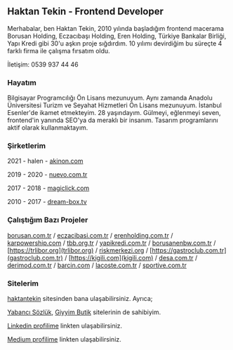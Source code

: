 ## Haktan Tekin - Frontend Developer

Merhabalar, ben Haktan Tekin, 2010 yılında başladığım frontend macerama Borusan Holding, Eczacıbaşı Holding, Eren Holding, Türkiye Bankalar Birliği, Yapı Kredi gibi 30'u aşkın proje sığdırdım. 10 yılımı devirdiğim bu süreçte 4 farklı firma ile çalışma fırsatım oldu. 

İletişim: 0539 937 44 46

### Hayatım

Bilgisayar Programcılığı Ön Lisans mezunuyum. Aynı zamanda Anadolu Üniversitesi Turizm ve Seyahat Hizmetleri Ön Lisans mezunuyum. İstanbul Esenler'de ikamet etmekteyim. 28 yaşındayım. Gülmeyi, eğlenmeyi seven, frontend'in yanında SEO'ya da meraklı bir insanım. Tasarım programlarını aktif olarak kullanmaktayım.

### Şirketlerim

2021 - halen - [akinon.com](akinon.com)

2019 - 2020 - [nuevo.com.tr](https://nuevo.com.tr)

2017 - 2018 - [magiclick.com](https://magiclick.com)

2010 - 2017 - [dream-box.tv](https://dream-box.tv)

### Çalıştığım Bazı Projeler

[borusan.com.tr](https://borusan.com.tr) / [eczacibasi.com.tr](https://eczacibasi.com.tr) / [erenholding.com.tr](https://erenholding.com.tr) / [karpowership.com](https://karpowership.com) / [tbb.org.tr](https://tbb.org.tr) / [yapikredi.com.tr](https://yapikredi.com.tr) / [borusanenbw.com.tr](https://www.borusanenbw.com.tr) / [https://trlibor.org](trlibor.org) / [riskmerkezi.org](https://riskmerkezi.org) / [https://gastroclub.com.tr](gastroclub.com.tr) / [https://kigili.com](kigili.com) / [desa.com.tr](https://desa.com.tr) / [derimod.com.tr](https://derimod.com.tr) / [barcin.com](https://barcin.com) / [lacoste.com.tr](https://lacoste.com.tr) / [sportive.com.tr](https://sportive.com.tr)

### Sitelerim

[haktantekin](https://haktantekin.com/) sitesinden bana ulaşabilirsiniz. Ayrıca;

[Yabancı Sözlük](https://yabancisozluk.com/), [Giyyim Butik](https://giyyim.com/) sitelerinin de sahibiyim.

[Linkedin profilime](https://www.linkedin.com/in/haktantekin/) linkten ulaşabilirsiniz.

[Medium profilime](https://haktantekin.medium.com/) linkten ulaşabilirsiniz.
